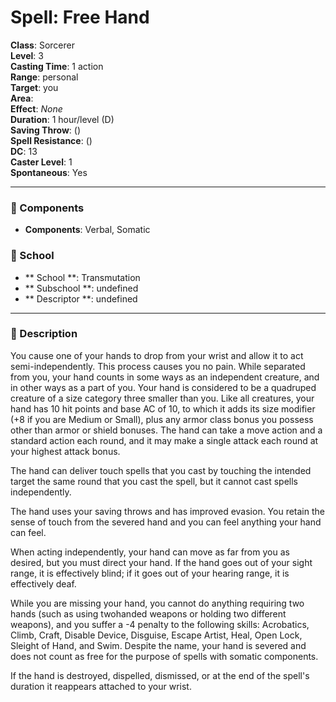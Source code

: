 
# Spell: Free Hand
**Class**: Sorcerer  
**Level**: 3  
**Casting Time**: 1 action  
**Range**: personal  
**Target**: you  
**Area**:   
**Effect**: _None_  
**Duration**: 1 hour/level (D)  
**Saving Throw**:  ()  
**Spell Resistance**:  ()  
**DC**: 13  
**Caster Level**: 1  
**Spontaneous**: Yes

---

### 🔮 Components
- **Components**: Verbal, Somatic

### 🏫 School
- ** School **: Transmutation
- ** Subschool **: undefined
- ** Descriptor **: undefined
---

### 📜 Description
You cause one of your hands to drop from your wrist and allow it to act semi-independently. This process causes you no pain. While separated from you, your hand counts in some ways as an independent creature, and in other ways as a part of you.  Your hand is considered to be a quadruped creature of a size category three smaller than you. Like all creatures, your hand has 10 hit points and base AC of 10, to which it adds its size modifier (+8 if you are Medium or Small), plus any armor class bonus you possess other than armor or shield bonuses. The hand can take a move action and a standard action each round, and it may make a single attack each round at your highest attack bonus. 

The hand can deliver touch spells that you cast by touching the intended target the same round that you cast the spell, but it cannot cast spells independently. 

The hand uses your saving throws and has improved evasion. You retain the sense of touch from the severed hand and you can feel anything your hand can feel. 

When acting independently, your hand can move as far from you as desired, but you must direct your hand. If the hand goes out of your sight range, it is effectively blind; if it goes out of your hearing range, it is effectively deaf. 

While you are missing your hand, you cannot do anything requiring two hands (such as using twohanded weapons or holding two different weapons), and you suffer a -4 penalty to the following skills: Acrobatics, Climb, Craft, Disable Device, Disguise, Escape Artist, Heal, Open Lock, Sleight of Hand, and Swim. Despite the name, your hand is severed and does not count as free for the purpose of spells with somatic components.

If the hand is destroyed, dispelled, dismissed, or at the end of the spell's duration it reappears attached to your wrist.
